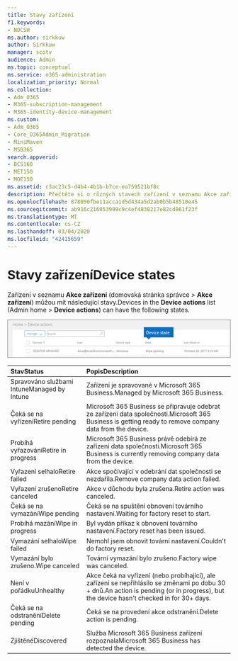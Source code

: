 ```yaml
---
title: Stavy zařízení
f1.keywords:
- NOCSH
ms.author: sirkkuw
author: Sirkkuw
manager: scotv
audience: Admin
ms.topic: conceptual
ms.service: o365-administration
localization_priority: Normal
ms.collection:
- Adm_O365
- M365-subscription-management
- M365-identity-device-management
ms.custom:
- Adm_O365
- Core_O365Admin_Migration
- MiniMaven
- MSB365
search.appverid:
- BCS160
- MET150
- MOE150
ms.assetid: c3ac23c5-d4b4-4b1b-b7ce-ea759521bf8c
description: Přečtěte si o různých stavech zařízení v seznamu Akce zařízení v domácnosti pro správce v Microsoft 365 Business.
ms.openlocfilehash: 878050fbe11acca1d5d434a5d2ab0b5b48510e45
ms.sourcegitcommit: ab916c216053999c9c4ef4838217e82cd861f23f
ms.translationtype: MT
ms.contentlocale: cs-CZ
ms.lasthandoff: 03/04/2020
ms.locfileid: "42415659"
---
```

# <a name="device-states"></a><span data-ttu-id="fed35-103">Stavy zařízení</span><span class="sxs-lookup"><span data-stu-id="fed35-103">Device states</span></span>

<span data-ttu-id="fed35-104">Zařízení v seznamu **Akce zařízení** (domovská stránka správce \> **Akce zařízení**) můžou mít následující stavy.</span><span class="sxs-lookup"><span data-stu-id="fed35-104">Devices in the **Device actions** list (Admin home \> **Device actions**) can have the following states.</span></span>
  
![In the Device actions list, you can see the Devices states.](../media/a621c47e-45d9-4e1a-beb9-c03254d40c1d.png)
  
|<span data-ttu-id="fed35-106">**Stav**</span><span class="sxs-lookup"><span data-stu-id="fed35-106">**Status**</span></span>|<span data-ttu-id="fed35-107">**Popis**</span><span class="sxs-lookup"><span data-stu-id="fed35-107">**Description**</span></span>|
|:-----|:-----|
|<span data-ttu-id="fed35-108">Spravováno službami Intune</span><span class="sxs-lookup"><span data-stu-id="fed35-108">Managed by Intune</span></span>  <br/> |<span data-ttu-id="fed35-109">Zařízení je spravované v Microsoft 365 Business.</span><span class="sxs-lookup"><span data-stu-id="fed35-109">Managed by Microsoft 365 Business.</span></span>  <br/> |
|<span data-ttu-id="fed35-110">Čeká se na vyřízení</span><span class="sxs-lookup"><span data-stu-id="fed35-110">Retire pending</span></span>  <br/> |<span data-ttu-id="fed35-111">Microsoft 365 Business se připravuje odebrat ze zařízení data společnosti.</span><span class="sxs-lookup"><span data-stu-id="fed35-111">Microsoft 365 Business is getting ready to remove company data from the device.</span></span>  <br/> |
|<span data-ttu-id="fed35-112">Probíhá vyřazování</span><span class="sxs-lookup"><span data-stu-id="fed35-112">Retire in progress</span></span>  <br/> |<span data-ttu-id="fed35-113">Microsoft 365 Business právě odebírá ze zařízení data společnosti.</span><span class="sxs-lookup"><span data-stu-id="fed35-113">Microsoft 365 Business is currently removing company data from the device.</span></span>  <br/> |
|<span data-ttu-id="fed35-114">Vyřazení selhalo</span><span class="sxs-lookup"><span data-stu-id="fed35-114">Retire failed</span></span>  <br/> | <span data-ttu-id="fed35-115">Akce spočívající v odebrání dat společnosti se nezdařila.</span><span class="sxs-lookup"><span data-stu-id="fed35-115">Remove company data action failed.</span></span>  <br/> |
|<span data-ttu-id="fed35-116">Vyřazení zrušeno</span><span class="sxs-lookup"><span data-stu-id="fed35-116">Retire canceled</span></span>  <br/> |<span data-ttu-id="fed35-117">Akce v důchodu byla zrušena.</span><span class="sxs-lookup"><span data-stu-id="fed35-117">Retire action was canceled.</span></span>  <br/> |
|<span data-ttu-id="fed35-118">Čeká se na vymazání</span><span class="sxs-lookup"><span data-stu-id="fed35-118">Wipe pending</span></span>  <br/> |<span data-ttu-id="fed35-119">Čeká se na spuštění obnovení továrního nastavení.</span><span class="sxs-lookup"><span data-stu-id="fed35-119">Waiting for factory reset to start.</span></span>  <br/> |
|<span data-ttu-id="fed35-120">Probíhá mazání</span><span class="sxs-lookup"><span data-stu-id="fed35-120">Wipe in progress</span></span>  <br/> |<span data-ttu-id="fed35-121">Byl vydán příkaz k obnovení továrního nastavení.</span><span class="sxs-lookup"><span data-stu-id="fed35-121">Factory reset has been issued.</span></span>  <br/> |
|<span data-ttu-id="fed35-122">Vymazání selhalo</span><span class="sxs-lookup"><span data-stu-id="fed35-122">Wipe failed</span></span>  <br/> |<span data-ttu-id="fed35-123">Nemohl jsem obnovit tovární nastavení.</span><span class="sxs-lookup"><span data-stu-id="fed35-123">Couldn't do factory reset.</span></span>  <br/> |
|<span data-ttu-id="fed35-124">Vymazání bylo zrušeno.</span><span class="sxs-lookup"><span data-stu-id="fed35-124">Wipe canceled</span></span>  <br/> |<span data-ttu-id="fed35-125">Tovární vymazání bylo zrušeno.</span><span class="sxs-lookup"><span data-stu-id="fed35-125">Factory wipe was canceled.</span></span>  <br/> |
|<span data-ttu-id="fed35-126">Není v pořádku</span><span class="sxs-lookup"><span data-stu-id="fed35-126">Unhealthy</span></span>  <br/> |<span data-ttu-id="fed35-127">Akce čeká na vyřízení (nebo probíhající), ale zařízení se nepřihlásilo se změnami po dobu 30 + dnů.</span><span class="sxs-lookup"><span data-stu-id="fed35-127">An action is pending (or in progress), but the device hasn't checked in for 30+ days.</span></span>  <br/> |
|<span data-ttu-id="fed35-128">Čeká se na odstranění</span><span class="sxs-lookup"><span data-stu-id="fed35-128">Delete pending</span></span>  <br/> |<span data-ttu-id="fed35-129">Čeká se na provedení akce odstranění.</span><span class="sxs-lookup"><span data-stu-id="fed35-129">Delete action is pending.</span></span>  <br/> |
|<span data-ttu-id="fed35-130">Zjištěné</span><span class="sxs-lookup"><span data-stu-id="fed35-130">Discovered</span></span>  <br/> |<span data-ttu-id="fed35-131">Služba Microsoft 365 Business zařízení rozpoznala</span><span class="sxs-lookup"><span data-stu-id="fed35-131">Microsoft 365 Business has detected the device.</span></span>  <br/> |
   
